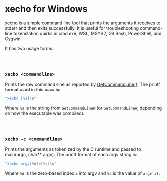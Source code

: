 # xecho for Windows

xecho is a simple command line tool that prints the arguments it receives to stderr and then exits successfully.
It is useful for troubleshooting command-line tokenization quirks in cmd.exe, WSL, MSYS2, Git Bash, PowerShell, and Cygwin.   
    
It has two usage forms:

### <br>  
### `xecho <commandline>`
Prints the raw command-line as reported by [GetCommandLine()](https://learn.microsoft.com/en-us/windows/win32/api/processenv/nf-processenv-getcommandlinew). The printf format used in this case is:  
```cpp
"xecho [%s]\n"
```
Where `%s` is the string from `GetCommandLineW` (or `GetCommandLineA`, depending on how the executable was compiled).  


### <br>
### `xecho -c <commandline>`
Prints the arguments as tokenized by the C runtime and passed to main(argc, char** argv).
The printf format of each argv string is:
```cpp
"xecho argv[%d]=[%s]\n"
```
Where `%d` is the zero-based index `i` into argv and `%s` is the value of `argv[i]`.


